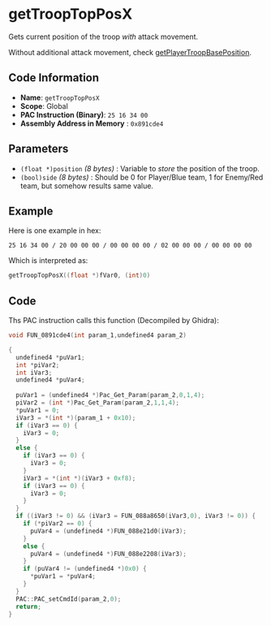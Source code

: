 # getTroopTopPosX

Gets current position of the troop *with* attack movement.

Without additional attack movement, check [getPlayerTroopBasePosition](./getplayertroopbaseposition.md).

## Code Information

- **Name**: `getTroopTopPosX`
- **Scope**: Global
- **PAC Instruction (Binary)**: `25 16 34 00`
- **Assembly Address in Memory** : `0x891cde4`

## Parameters

- `(float *)position` *(8 bytes)* : Variable to *store* the position of the troop.
- `(bool)side` *(8 bytes)* : Should be 0 for Player/Blue team, 1 for Enemy/Red team, but somehow results same value.

## Example

Here is one example in hex:

```25 16 34 00 / 20 00 00 00 / 00 00 00 00 / 02 00 00 00 / 00 00 00 00```

Which is interpreted as:

```c
getTroopTopPosX((float *)fVar0, (int)0)
```

## Code

Ths PAC instruction calls this function (Decompiled by Ghidra):

```c
void FUN_0891cde4(int param_1,undefined4 param_2)

{
  undefined4 *puVar1;
  int *piVar2;
  int iVar3;
  undefined4 *puVar4;
  
  puVar1 = (undefined4 *)Pac_Get_Param(param_2,0,1,4);
  piVar2 = (int *)Pac_Get_Param(param_2,1,1,4);
  *puVar1 = 0;
  iVar3 = *(int *)(param_1 + 0x10);
  if (iVar3 == 0) {
    iVar3 = 0;
  }
  else {
    if (iVar3 == 0) {
      iVar3 = 0;
    }
    iVar3 = *(int *)(iVar3 + 0xf8);
    if (iVar3 == 0) {
      iVar3 = 0;
    }
  }
  if ((iVar3 != 0) && (iVar3 = FUN_088a8650(iVar3,0), iVar3 != 0)) {
    if (*piVar2 == 0) {
      puVar4 = (undefined4 *)FUN_088e21d0(iVar3);
    }
    else {
      puVar4 = (undefined4 *)FUN_088e2208(iVar3);
    }
    if (puVar4 != (undefined4 *)0x0) {
      *puVar1 = *puVar4;
    }
  }
  PAC::PAC_setCmdId(param_2,0);
  return;
}
```

